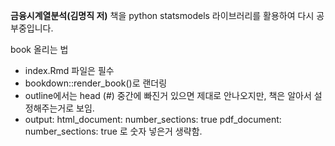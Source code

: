 **금융시계열분석(김명직 저)** 책을 python statsmodels 라이브러리를 활용하여 다시 공부중입니다.

book 올리는 법
- index.Rmd 파일은 필수
- bookdown::render_book()로 랜더링
- outline에서는 head (#) 중간에 빠진거 있으면 제대로 안나오지만, 책은 알아서 설정해주는거로 보임.
- output:
   html_document:
     number_sections: true
   pdf_document:
     number_sections: true 로 숫자 넣은거 생략함.